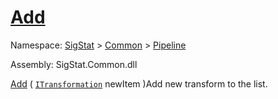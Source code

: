 # [Add](./SequentialTransformPipeline-100663508.md)

Namespace: [SigStat]() > [Common](./../../README.md) > [Pipeline](./../README.md)

Assembly: SigStat.Common.dll

[Add](./SequentialTransformPipeline-100663508.md) ( [`ITransformation`](./../../ITransformation.md) newItem )Add new transform to the list.
